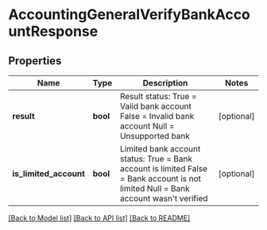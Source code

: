 # AccountingGeneralVerifyBankAccountResponse

## Properties
Name | Type | Description | Notes
------------ | ------------- | ------------- | -------------
**result** | **bool** | Result status:  True &#x3D; Valid bank account  False &#x3D; Invalid bank account  Null &#x3D; Unsupported bank | [optional] 
**is_limited_account** | **bool** | Limited bank account status:  True &#x3D; Bank account is limited  False &#x3D; Bank account is not limited  Null &#x3D; Bank account wasn&#x27;t verified | [optional] 

[[Back to Model list]](../README.md#documentation-for-models) [[Back to API list]](../README.md#documentation-for-api-endpoints) [[Back to README]](../README.md)

